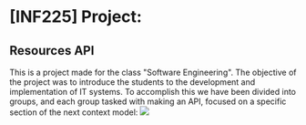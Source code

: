 # [INF225] Project:
## Resources API
This is a project made for the class "Software Engineering".
The objective of the project was to introduce the students to the development and implementation of IT systems.
To accomplish this we have been divided into groups, and each group tasked with making an API, focused on a specific section of the next context model:
![](https://github.com/DreWulff/INF225-Project/context.jpg?raw=true)
